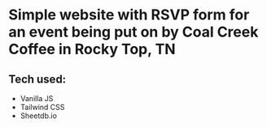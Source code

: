 # Simple website with RSVP form for an event being put on by Coal Creek Coffee in Rocky Top, TN

## Tech used:
- Vanilla JS
- Tailwind CSS
- Sheetdb.io
